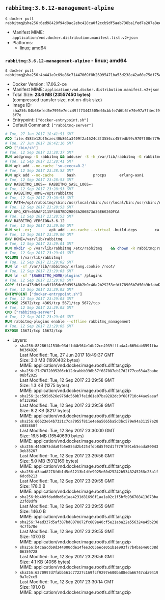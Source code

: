 ## `rabbitmq:3.6.12-management-alpine`

```console
$ docker pull rabbitmq@sha256:6ed98420f94d8ac2ebc428ca0f2ccb9df5aab738ba1fed7a207a8eed609ecfaf
```

-	Manifest MIME: `application/vnd.docker.distribution.manifest.list.v2+json`
-	Platforms:
	-	linux; amd64

### `rabbitmq:3.6.12-management-alpine` - linux; amd64

```console
$ docker pull rabbitmq@sha256:4b441a9c69e86c71447069f8b26995471ba53d238e42a60e75df754305902506
```

-	Docker Version: 17.06.2-ce
-	Manifest MIME: `application/vnd.docker.distribution.manifest.v2+json`
-	Total Size: **23.6 MB (23557450 bytes)**  
	(compressed transfer size, not on-disk size)
-	Image ID: `sha256:84b68efed5e7995e7ecc49ff73442505e66cbbfe7d6b5fe70e97a7f4ecf93f7e`
-	Entrypoint: `["docker-entrypoint.sh"]`
-	Default Command: `["rabbitmq-server"]`

```dockerfile
# Tue, 27 Jun 2017 18:41:51 GMT
ADD file:4583e12bf5caec40b861a3409f2a1624c3f3556cc457edb99c9707f00e779e45 in / 
# Tue, 27 Jun 2017 18:42:16 GMT
CMD ["/bin/sh"]
# Tue, 12 Sep 2017 23:28:37 GMT
RUN addgroup -S rabbitmq && adduser -S -h /var/lib/rabbitmq -G rabbitmq rabbitmq
# Tue, 12 Sep 2017 23:28:41 GMT
RUN apk add --no-cache 'su-exec>=0.2'
# Tue, 12 Sep 2017 23:28:52 GMT
RUN apk add --no-cache 		bash 		procps 		erlang-asn1 		erlang-hipe 		erlang-crypto 		erlang-eldap 		erlang-inets 		erlang-mnesia 		erlang 		erlang-os-mon 		erlang-public-key 		erlang-sasl 		erlang-ssl 		erlang-syntax-tools 		erlang-xmerl
# Tue, 12 Sep 2017 23:28:53 GMT
ENV RABBITMQ_LOGS=- RABBITMQ_SASL_LOGS=-
# Tue, 12 Sep 2017 23:28:53 GMT
ENV RABBITMQ_HOME=/opt/rabbitmq
# Tue, 12 Sep 2017 23:28:53 GMT
ENV PATH=/opt/rabbitmq/sbin:/usr/local/sbin:/usr/local/bin:/usr/sbin:/usr/bin:/sbin:/bin
# Tue, 12 Sep 2017 23:28:53 GMT
ENV GPG_KEY=0A9AF2115F4687BD29803A206B73A36E6026DFCA
# Tue, 12 Sep 2017 23:28:53 GMT
ENV RABBITMQ_VERSION=3.6.12
# Tue, 12 Sep 2017 23:29:00 GMT
RUN set -ex; 		apk add --no-cache --virtual .build-deps 		ca-certificates 		gnupg 		libressl 		tar 		xz 	; 		wget -O rabbitmq-server.tar.xz "https://www.rabbitmq.com/releases/rabbitmq-server/v${RABBITMQ_VERSION}/rabbitmq-server-generic-unix-${RABBITMQ_VERSION}.tar.xz"; 	wget -O rabbitmq-server.tar.xz.asc "https://www.rabbitmq.com/releases/rabbitmq-server/v${RABBITMQ_VERSION}/rabbitmq-server-generic-unix-${RABBITMQ_VERSION}.tar.xz.asc"; 		export GNUPGHOME="$(mktemp -d)"; 	gpg --keyserver ha.pool.sks-keyservers.net --recv-keys "$GPG_KEY"; 	gpg --batch --verify rabbitmq-server.tar.xz.asc rabbitmq-server.tar.xz; 	rm -rf "$GNUPGHOME" rabbitmq-server.tar.xz.asc; 		mkdir -p "$RABBITMQ_HOME"; 	tar 		--extract 		--verbose 		--file rabbitmq-server.tar.xz 		--directory "$RABBITMQ_HOME" 		--strip-components 1 	; 	rm rabbitmq-server.tar.xz; 		grep -qE '^SYS_PREFIX=\$\{RABBITMQ_HOME\}$' "$RABBITMQ_HOME/sbin/rabbitmq-defaults"; 	sed -ri 's!^(SYS_PREFIX=).*$!\1!g' "$RABBITMQ_HOME/sbin/rabbitmq-defaults"; 	grep -qE '^SYS_PREFIX=$' "$RABBITMQ_HOME/sbin/rabbitmq-defaults"; 		apk del .build-deps
# Tue, 12 Sep 2017 23:29:00 GMT
ENV HOME=/var/lib/rabbitmq
# Tue, 12 Sep 2017 23:29:01 GMT
RUN mkdir -p /var/lib/rabbitmq /etc/rabbitmq 	&& chown -R rabbitmq:rabbitmq /var/lib/rabbitmq /etc/rabbitmq 	&& chmod -R 777 /var/lib/rabbitmq /etc/rabbitmq
# Tue, 12 Sep 2017 23:29:01 GMT
VOLUME [/var/lib/rabbitmq]
# Tue, 12 Sep 2017 23:29:02 GMT
RUN ln -sf /var/lib/rabbitmq/.erlang.cookie /root/
# Tue, 12 Sep 2017 23:29:03 GMT
RUN ln -sf "$RABBITMQ_HOME/plugins" /plugins
# Tue, 12 Sep 2017 23:29:03 GMT
COPY file:473db9fea9f105dc60d99348b2b9c46a2b29253efdf78906b7d50b9bfabd2a92 in /usr/local/bin/ 
# Tue, 12 Sep 2017 23:29:03 GMT
ENTRYPOINT ["docker-entrypoint.sh"]
# Tue, 12 Sep 2017 23:29:03 GMT
EXPOSE 25672/tcp 4369/tcp 5671/tcp 5672/tcp
# Tue, 12 Sep 2017 23:29:03 GMT
CMD ["rabbitmq-server"]
# Tue, 12 Sep 2017 23:29:05 GMT
RUN rabbitmq-plugins enable --offline rabbitmq_management
# Tue, 12 Sep 2017 23:29:05 GMT
EXPOSE 15671/tcp 15672/tcp
```

-	Layers:
	-	`sha256:88286f41530e93dffd4b964e1db22ce4939fffa4a4c665dab8591fbab03d4926`  
		Last Modified: Tue, 27 Jun 2017 18:49:37 GMT  
		Size: 2.0 MB (1990402 bytes)  
		MIME: application/vnd.docker.image.rootfs.diff.tar.gzip
	-	`sha256:27d7072095206cb12dcabbb996b37f687087eb17d2f77ce634a2babe08bf2025`  
		Last Modified: Tue, 12 Sep 2017 23:29:58 GMT  
		Size: 1.3 KB (1275 bytes)  
		MIME: application/vnd.docker.image.rootfs.diff.tar.gzip
	-	`sha256:2ec595d626e976dc560b7fe1d61e07ba9282dc0f68f710c44ae9aeaf6f1329ad`  
		Last Modified: Tue, 12 Sep 2017 23:29:58 GMT  
		Size: 8.2 KB (8217 bytes)  
		MIME: application/vnd.docker.image.rootfs.diff.tar.gzip
	-	`sha256:66623e64b7321c7ca7955f811e4e6a5665ba5d3bc579e94a31157e28c085860f`  
		Last Modified: Tue, 12 Sep 2017 23:30:00 GMT  
		Size: 16.5 MB (16540699 bytes)  
		MIME: application/vnd.docker.image.rootfs.diff.tar.gzip
	-	`sha256:4463675dda0fb5e854d2b4254fdb8d5f92d1f779f891eb5eada800433eb35267`  
		Last Modified: Tue, 12 Sep 2017 23:29:56 GMT  
		Size: 5.0 MB (5012169 bytes)  
		MIME: application/vnd.docker.image.rootfs.diff.tar.gzip
	-	`sha256:d3aad8278fdb1d5c61213b1dfe9925e60d25242b5343245268c23a1f6dcdb213`  
		Last Modified: Tue, 12 Sep 2017 23:29:55 GMT  
		Size: 178.0 B  
		MIME: application/vnd.docker.image.rootfs.diff.tar.gzip
	-	`sha256:bb409fdaddbd6e1aa4231d81690f1aa1a02c1f5bfb936708413078ba23fd0df9`  
		Last Modified: Tue, 12 Sep 2017 23:29:55 GMT  
		Size: 146.0 B  
		MIME: application/vnd.docker.image.rootfs.diff.tar.gzip
	-	`sha256:74ad337d5af387bd8878072fc689a40cf5e21aba22a556324a45b2384c7fb78e`  
		Last Modified: Tue, 12 Sep 2017 23:29:55 GMT  
		Size: 107.0 B  
		MIME: application/vnd.docker.image.rootfs.diff.tar.gzip
	-	`sha256:b4caacd69d344000dde14fee3c056ece051b1e993f77b4ba64e0c38d06359728`  
		Last Modified: Tue, 12 Sep 2017 23:29:56 GMT  
		Size: 4.1 KB (4066 bytes)  
		MIME: application/vnd.docker.image.rootfs.diff.tar.gzip
	-	`sha256:6270997d7fabb561c77227c169fcf9297e600ba88eda66747cda94199a7e2cc5`  
		Last Modified: Tue, 12 Sep 2017 23:30:14 GMT  
		Size: 191.0 B  
		MIME: application/vnd.docker.image.rootfs.diff.tar.gzip
